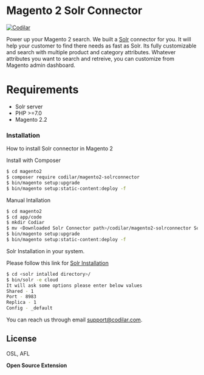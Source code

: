 # Magento 2 Solr Connector

[![Codilar](https://www.codilar.com/codilar-logo.png)](https://www.codilar.com/)

Power up your Magento 2 search. We built a [Solr](http://lucene.apache.org/solr/) connector for you. It will help your customer to find there needs as fast as Solr. Its fully customizable and search with multiple product and category attributes. Whatever attributes you want to search and retreive, you can customize from Magento admin dashboard. 

# Requirements

  - Solr server
  - PHP >=7.0
  - Magento 2.2

### Installation

How to install Solr connector in Magento 2

Install with Composer

```sh
$ cd magento2
$ composer require codilar/magento2-solrconnector
$ bin/magento setup:upgrade
$ bin/magento setup:static-content:deploy -f
```

Manual Intallation

```sh
$ cd magento2
$ cd app/code
$ mkdir Codiar
$ mv <Downloaded Solr Connector path>/codilar/magento2-solrconnector SolrConnector
$ bin/magento setup:upgrade
$ bin/magento setup:static-content:deploy -f
```

Solr Installation in your system.

Please follow this link for [Solr Installation](https://lucene.apache.org/solr/guide/7_3/installing-solr.html)

```sh
$ cd <solr intalled directory>/
$ bin/solr -e cloud
It will ask some options please enter below values
Shared - 1
Port - 8983
Replica - 1
Config - _default
```

<!-- If you have any problem with installation please refer this video.
[How to install Magento 2 Solr Connector](https://www.codilar.com/) -->

You can reach us through email support@codilar.com.

License
----

OSL, AFL


**Open Source Extension**
